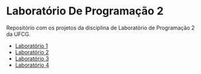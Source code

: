# Laboratório De Programação 2

Repositório com os projetos da disciplina de Laboratório de Programação 2 da UFCG.

- [Laboratório 1](Lab1HelderJunior)
- [Laboratório 2](Lab2HelderJunior)
- [Laboratório 3](Lab3HelderJunior)
- [Laboratório 4](Lab4HelderJunior)
